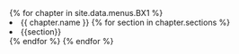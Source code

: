 <div>
{% for chapter in site.data.menus.BX1 %}
    <li>
        {{ chapter.name }}
        {% for section in chapter.sections %}
        <li>
        {{section}}
        </li>
        {% endfor %}
    </li>
{% endfor %}
</div>